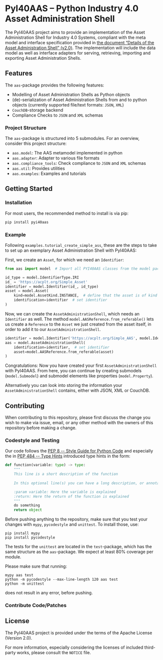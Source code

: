 
# PyI40AAS – Python Industry 4.0 Asset Administration Shell

The PyI40AAS project aims to provide an implementation of the Asset Administration Shell for Industry 4.0 Systems, compliant
with the meta model and interface specification provided in
[the document “Details of the Asset Administration Shell” (v2.0)](https://www.plattform-i40.de/PI40/Redaktion/DE/Downloads/Publikation/Details-of-the-Asset-Administration-Shell-Part1.html).
The implementation will include the data model as well as interface adapters for serving, retrieving, importing and
exporting Asset Administration Shells.


## Features

The `aas`-package provides the following features:

* Modelling of Asset Administration Shells as Python objects
* (de)-serialization of Asset Administration Shells from and to python objects 
(currently supported file/text formats: `JSON`, `XML`)
* `CouchDB`-storage backend
* Compliance Checks to `JSON` and `XML` schemas

### Project Structure

The `aas`-package is structured into 5 submodules. For an overview, consider this project structure:

* `aas.model`: The AAS metamodel implemented in python
* `aas.adapter`: Adapter to various file formats
* `aas.compliance_tools`: Check compliance to `JSON` and `XML` schemas
* `aas.util`: Provides utilities
* `aas.examples`: Examples and tutorials


## Getting Started

### Installation

For most users, the recommended method to install is via pip:

```python
pip install pyi40aas
```


### Example

Following `examples.tutorial_create_simple_ass`, these are the steps to take to set up an exemplary 
Asset Administration Shell with PyI40AAS:

First, we create an `Asset`, for which we need an `Identifier`:
```python
from aas import model  # Import all PYI40AAS classes from the model package

id_type = model.IdentifierType.IRI
id_ = 'https://acplt.org/Simple_Asset'
identifier = model.Identifier(id_, id_type)
asset = model.Asset(
    kind=model.AssetKind.INSTANCE,  # define that the asset is of kind instance
    identification=identifier  # set identifier
)
```
Now, we can create the `AssetAdministrationShell`, which needs an `Identifier` as well. The method 
`model.AASReference.from_referable()` lets us create a `Reference` to the `Asset` we just created from the asset itself,
in order to add it to our `AssetAdministrationShell`.
```python
identifier = model.Identifier('https://acplt.org/Simple_AAS', model.IdentifierType.IRI)
aas = model.AssetAdministrationShell(
    identification=identifier,  # set identifier
    asset=model.AASReference.from_referable(asset)
)
```
Congratulations: Now you have created your first `AssetAdministrationShell` with PyI40AAS. From here, you can continue
by creating submodels (`model.Submodel`) and submodel elements like properties (`model.Property`). 

Alternatively you can look into storing the information your `AssetAdministrationShell` contains, either with JSON, XML 
or CouchDB.


## Contributing

When contributing to this repository, please first discuss the change you wish to make via issue,
email, or any other method with the owners of this repository before making a change.


### Codestyle and Testing

Our code follows the [PEP 8 -- Style Guide for Python Code](https://www.python.org/dev/peps/pep-0008/) and especially
the in [PEP 484 -- Type Hints](https://www.python.org/dev/peps/pep-0484/) introduced type hints in the form:
```python
def function(variable: type) -> type:
    """
    This line is a short description of the function
    
    In this optional line(s) you can have a long description, or annotations for using this function

    :param variable: Here the variable is explained
    :return: Here the return of the function is explained
    """
    do something
    return object
```
Before pushing anything to the repository, make sure that you test your changes with `mypy`, `pycodestyle` and 
`unittest`. To install those, use:
```
pip install mypy
pip install pycodestyle
```

The tests for the `unittest` are located in the `test`-package, which has the same structure as the `aas`-package. We
expect at least 80% coverage per module.

Please make sure that running:
```
mypy aas test
python -m pycodestyle --max-line-length 120 aas test
python -m unittest
```
does not result in any error, before pushing.


### Contribute Code/Patches



## License

The PyI40AAS project is provided under the terms of the Apache License (Version 2.0).

For more information, especially considering the licenses of included third-party works, please consult the `NOTICE`
file. 

